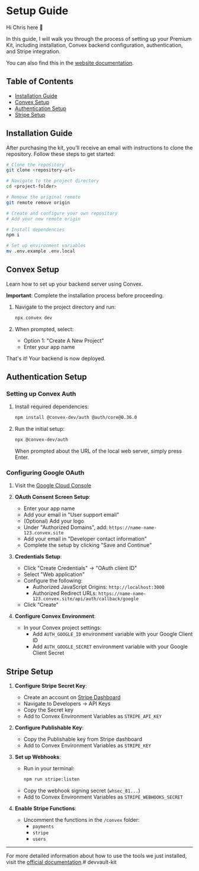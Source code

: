 # Setup Guide

Hi Chris here 👋

In this guide, I will walk you through the process of setting up your Premium Kit, including installation, Convex backend configuration, authentication, and Stripe integration.

You can also find this in the [website documentation](https://www.devvault.dev/docs).

## Table of Contents
- [Installation Guide](https://www.devvault.dev/docs/installation)
- [Convex Setup](https://www.devvault.dev/docs/getting-started/convex-setup)
- [Authentication Setup](https://www.devvault.dev/docs/getting-started/authentication-setup)
- [Stripe Setup](https://www.devvault.dev/docs/getting-started/stripe-setup)

## Installation Guide

After purchasing the kit, you'll receive an email with instructions to clone the repository. Follow these steps to get started:

```bash
# Clone the repository
git clone <repository-url>

# Navigate to the project directory
cd <project-folder>

# Remove the original remote
git remote remove origin

# Create and configure your own repository
# Add your new remote origin

# Install dependencies
npm i

# Set up environment variables
mv .env.example .env.local
```

## Convex Setup

Learn how to set up your backend server using Convex.

**Important**: Complete the installation process before proceeding.

1. Navigate to the project directory and run:
   ```bash
   npx convex dev
   ```

2. When prompted, select:
   - Option 1: "Create A New Project"
   - Enter your app name

That's it! Your backend is now deployed.

## Authentication Setup

### Setting up Convex Auth

1. Install required dependencies:
   ```bash
   npm install @convex-dev/auth @auth/core@0.36.0
   ```

2. Run the initial setup:
   ```bash
   npx @convex-dev/auth
   ```
   When prompted about the URL of the local web server, simply press Enter.

### Configuring Google OAuth

1. Visit the [Google Cloud Console](https://console.cloud.google.com/)

2. **OAuth Consent Screen Setup**:
   - Enter your app name
   - Add your email in "User support email"
   - (Optional) Add your logo
   - Under "Authorized Domains", add: `https://name-name-123.convex.site`
   - Add your email in "Developer contact information"
   - Complete the setup by clicking "Save and Continue"

3. **Credentials Setup**:
   - Click "Create Credentials" → "OAuth client ID"
   - Select "Web application"
   - Configure the following:
     - Authorized JavaScript Origins: `http://localhost:3000`
     - Authorized Redirect URLs: `https://name-name-123.convex.site/api/auth/callback/google`
   - Click "Create"

4. **Configure Convex Environment**:
   - In your Convex project settings:
     - Add `AUTH_GOOGLE_ID` environment variable with your Google Client ID
     - Add `AUTH_GOOGLE_SECRET` environment variable with your Google Client Secret

## Stripe Setup

1. **Configure Stripe Secret Key**:
   - Create an account on [Stripe Dashboard](https://dashboard.stripe.com)
   - Navigate to Developers → API Keys
   - Copy the Secret key
   - Add to Convex Environment Variables as `STRIPE_API_KEY`

2. **Configure Publishable Key**:
   - Copy the Publishable key from Stripe dashboard
   - Add to Convex Environment Variables as `STRIPE_KEY`

3. **Set up Webhooks**:
   - Run in your terminal:
     ```bash
     npm run stripe:listen
     ```
   - Copy the webhook signing secret (`whsec_81...`)
   - Add to Convex Environment Variables as `STRIPE_WEBHOOKS_SECRET`

4. **Enable Stripe Functions**:
   - Uncomment the functions in the `/convex` folder:
     - `payments`
     - `stripe`
     - `users`

---

For more detailed information about how to use the tools we just installed, visit the [official documentation](https://www.devvault.dev/docs).# devvault-kit
